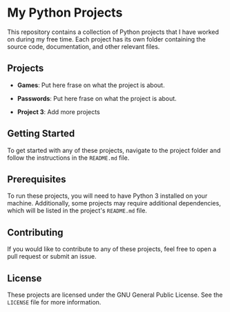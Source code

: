# My Python Projects

This repository contains a collection of Python projects that I have worked on during my free time. Each project has its own folder containing the source code, documentation, and other relevant files.

## Projects

- **Games**: Put here frase on what the project is about. 

- **Passwords**: Put here frase on what the project is about.

- **Project 3**: Add more projects

## Getting Started

To get started with any of these projects, navigate to the project folder and follow the instructions in the `README.md` file.

## Prerequisites

To run these projects, you will need to have Python 3 installed on your machine. Additionally, some projects may require additional dependencies, which will be listed in the project's `README.md` file.

## Contributing

If you would like to contribute to any of these projects, feel free to open a pull request or submit an issue.

## License

These projects are licensed under the GNU General Public License. See the `LICENSE` file for more information.

